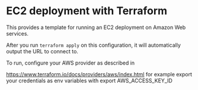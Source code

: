 #  EC2 deployment with Terraform

This provides a template for running an EC2 deployment on Amazon Web services.


After you run `terraform apply` on this configuration, it will
automatically output the URL to connect to. 

To run, configure your AWS provider as described in 

https://www.terraform.io/docs/providers/aws/index.html
for example export your credentials as env variables with export AWS_ACCESS_KEY_ID
